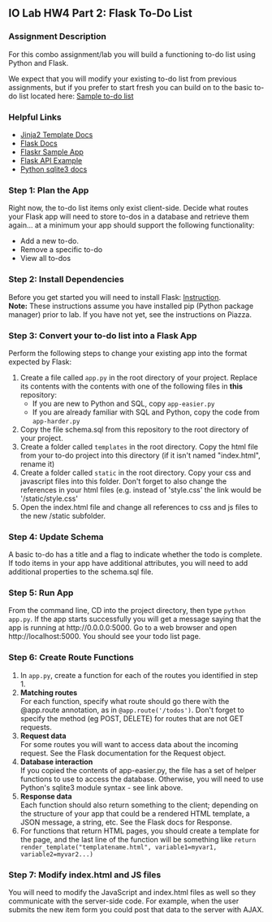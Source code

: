 <h2>IO Lab HW4 Part 2: Flask To-Do List</h2>

<h3>Assignment Description</h3>
<p>For this combo assignment/lab you will build a functioning to-do list using Python and Flask.</p>
<p>We expect that you will modify your existing to-do list from previous assignments, but if you prefer to start fresh you can build on to the basic to-do list located here: <a href="http://github.com/krushton/simple-todo">Sample to-do list</a></p>

<h3>Helpful Links</h3>
<ul>
    <li><a href="http://jinja.pocoo.org/docs/templates/">Jinja2 Template Docs</a></li>
    <li><a href="http://flask.pocoo.org/docs/quickstart/">Flask Docs</a></li>
    <li><a href="http://flask.pocoo.org/docs/tutorial/">Flaskr Sample App</a></li>
    <li><a href="http://github.com/krushton/flask-api-example">Flask API Example</a></li>
    <li><a href="http://docs.python.org/2/library/sqlite3.html">Python sqlite3 docs</a></li>
    
</ul>

<h3>Step 1: Plan the App</h3>
<div>Right now, the to-do list items only exist client-side. Decide what routes your Flask app will need to store to-dos in a database and retrieve them again... at a minimum your app should support the following functionality: 
    <ul>
        <li>Add a new to-do.</li>
        <li>Remove a specific to-do</li>
        <li>View all to-dos</li>
    </ul>
</div>

<h3>Step 2: Install Dependencies</h3>
<p>Before you get started you will need to install Flask: <a href="http://flask.pocoo.org/docs/installation/">Instruction</a>.<br>
<b>Note:</b> These instructions assume you have installed pip (Python package manager) prior to lab. If you have not yet, see the instructions on Piazza.</p>


<h3>Step 3: Convert your to-do list into a Flask App</h3>
<p>Perform the following steps to change your existing app into the format expected by Flask:</p>
<ol>
    <li>Create a file called <code>app.py</code> in the root directory of your project. Replace its contents with the contents with one of the following files in <b>this</b> repository:
        <ul>
            <li>If you are new to Python and SQL, copy <code>app-easier.py</code></li>
            <li>If you are already familiar with SQL and Python, copy the code from <code>app-harder.py</code></li>
        </ul>
    </li>
    <li>Copy the file schema.sql from this repository to the root directory of your project.</li>
    <li>Create a folder called <code>templates</code> in the root directory. Copy the html file from your to-do project into this directory (if it isn't named "index.html", rename it)</li>
    <li>Create a folder called <code>static</code> in the root directory. Copy your css and javascript files into this folder. Don't forget to also change the references in your html files (e.g. instead of 'style.css' the link would be '/static/style.css'</li>
    <li>Open the index.html file and change all references to css and js files to the new /static subfolder.</li>
</ol>

<h3>Step 4: Update Schema</h3>
<p>A basic to-do has a title and a flag to indicate whether the todo is complete. If todo items in your app have additional attributes, you will need to add additional properties to the schema.sql file.</p>


<h3>Step 5: Run App</h3>
<p>From the command line, CD into the project directory, then type <code>python app.py</code>. If the app starts successfully you will get a message saying that the app is running at http://0.0.0.0:5000. Go to a web browser and open http://localhost:5000. You should see your todo list page.</p>


<h3>Step 6: Create Route Functions</h3>
<ol>
    <li>In <code>app.py</code>, create a function for each of the routes you identified in step 1.</li>
    <li><b>Matching routes</b><br>For each function, specify what route should go there with the @app.route annotation, as in <code>@app.route('/todos')</code>. Don't forget to specify the method (eg POST, DELETE) for routes that are not GET requests.</li>
    <li><b>Request data</b><br>For some routes you will  want to access data about the incoming request. See the Flask documentation for the Request object.</li>
    <li><b>Database interaction</b><br>If you copied the contents of app-easier.py, the file has a set of helper functions to use to access the database. Otherwise, you will need to use Python's sqlite3 module syntax - see link above.</li>
    <li><b>Response data</b><br>Each function should also return something to the client; depending on the structure of your app that could be a rendered HTML template, a JSON message, a string, etc. See the Flask docs for Response.</li>
    <li>For functions that return HTML pages, you should create a template for the page, and the last line of the function will be something like <code>return render_template("templatename.html", variable1=myvar1, variable2=myvar2...)</code></li>
</ol>

<h3>Step 7: Modify index.html and JS files</h3>
<p>You will need to modify the JavaScript and index.html files as well so they communicate with the server-side code. For example, when the user submits the new item form you could post that data to the server with AJAX.</p>


